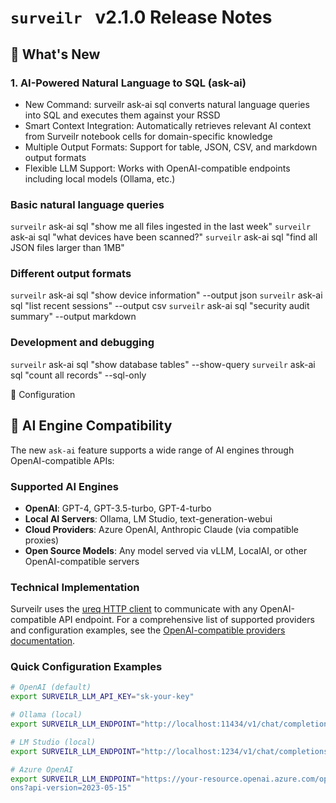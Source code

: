 # `surveilr ` v2.1.0 Release Notes

## 🚀 What's New

### **1. AI-Powered Natural Language to SQL (ask-ai)**
- New Command: surveilr ask-ai sql converts natural language queries into SQL and executes them against your RSSD
- Smart Context Integration: Automatically retrieves relevant AI context from Surveilr notebook cells for
domain-specific knowledge
- Multiple Output Formats: Support for table, JSON, CSV, and markdown output formats
- Flexible LLM Support: Works with OpenAI-compatible endpoints including local models (Ollama, etc.)

### Basic natural language queries
`surveilr` ask-ai sql "show me all files ingested in the last week"
`surveilr` ask-ai sql "what devices have been scanned?"
`surveilr` ask-ai sql "find all JSON files larger than 1MB"

### Different output formats
`surveilr` ask-ai sql "show device information" --output json
`surveilr` ask-ai sql "list recent sessions" --output csv
`surveilr` ask-ai sql "security audit summary" --output markdown

### Development and debugging
`surveilr` ask-ai sql "show database tables" --show-query
`surveilr` ask-ai sql "count all records" --sql-only

🔧 Configuration

## 🤖 AI Engine Compatibility

The new `ask-ai` feature supports a wide range of AI engines through OpenAI-compatible APIs:

### Supported AI Engines
- **OpenAI**: GPT-4, GPT-3.5-turbo, GPT-4-turbo
- **Local AI Servers**: Ollama, LM Studio, text-generation-webui
- **Cloud Providers**: Azure OpenAI, Anthropic Claude (via compatible proxies)
- **Open Source Models**: Any model served via vLLM, LocalAI, or other OpenAI-compatible servers

### Technical Implementation
Surveilr uses the [ureq HTTP client](https://crates.io/crates/ureq) to communicate with any OpenAI-compatible API
endpoint. For a comprehensive list of supported providers and configuration examples, see the [OpenAI-compatible 
providers documentation](https://docs.litellm.ai/docs/providers/openai_compatible).

### Quick Configuration Examples
```bash
# OpenAI (default)
export SURVEILR_LLM_API_KEY="sk-your-key"

# Ollama (local)
export SURVEILR_LLM_ENDPOINT="http://localhost:11434/v1/chat/completions"

# LM Studio (local)
export SURVEILR_LLM_ENDPOINT="http://localhost:1234/v1/chat/completions"

# Azure OpenAI
export SURVEILR_LLM_ENDPOINT="https://your-resource.openai.azure.com/openai/deployments/your-deployment/chat/completi
ons?api-version=2023-05-15"